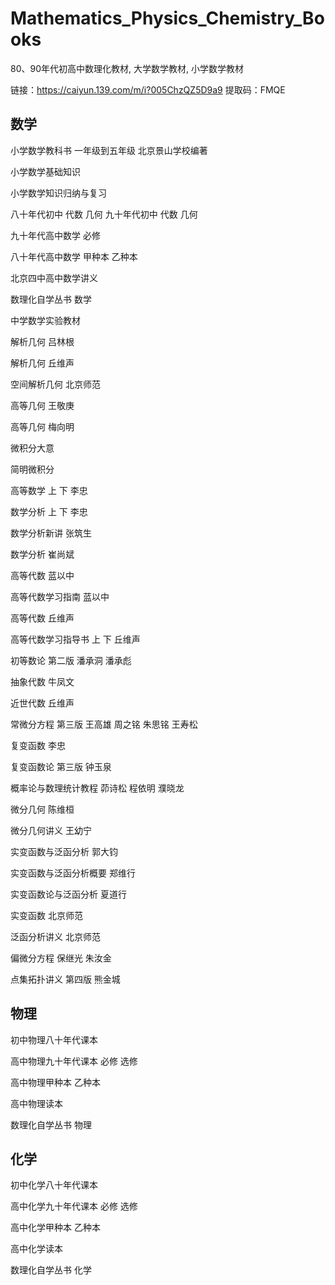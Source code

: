 # Mathematics_Physics_Chemistry_Books
80、90年代初高中数理化教材, 大学数学教材, 小学数学教材

链接：https://caiyun.139.com/m/i?005ChzQZ5D9a9 提取码：FMQE

## 数学

小学数学教科书 一年级到五年级 北京景山学校编著

小学数学基础知识

小学数学知识归纳与复习

八十年代初中 代数 几何 九十年代初中 代数 几何

九十年代高中数学 必修

八十年代高中数学 甲种本 乙种本

北京四中高中数学讲义

数理化自学丛书 数学

中学数学实验教材


解析几何 吕林根

解析几何 丘维声

空间解析几何 北京师范

高等几何 王敬庚

高等几何 梅向明


微积分大意

简明微积分

高等数学 上 下 李忠

数学分析 上 下 李忠

数学分析新讲 张筑生

数学分析 崔尚斌


高等代数 蓝以中

高等代数学习指南 蓝以中

高等代数 丘维声

高等代数学习指导书 上 下 丘维声


初等数论 第二版 潘承洞 潘承彪


抽象代数 牛凤文

近世代数 丘维声


常微分方程 第三版 王高雄 周之铭 朱思铭 王寿松


复变函数 李忠

复变函数论 第三版 钟玉泉


概率论与数理统计教程 茆诗松 程依明 濮晓龙


微分几何 陈维桓

微分几何讲义 王幼宁


实变函数与泛函分析 郭大钧

实变函数与泛函分析概要 郑维行

实变函数论与泛函分析 夏道行

实变函数 北京师范

泛函分析讲义 北京师范


偏微分方程 保继光 朱汝金


点集拓扑讲义 第四版 熊金城

## 物理


初中物理八十年代课本

高中物理九十年代课本 必修 选修

高中物理甲种本 乙种本

高中物理读本

数理化自学丛书 物理

## 化学


初中化学八十年代课本

高中化学九十年代课本 必修 选修

高中化学甲种本 乙种本

高中化学读本

数理化自学丛书 化学
